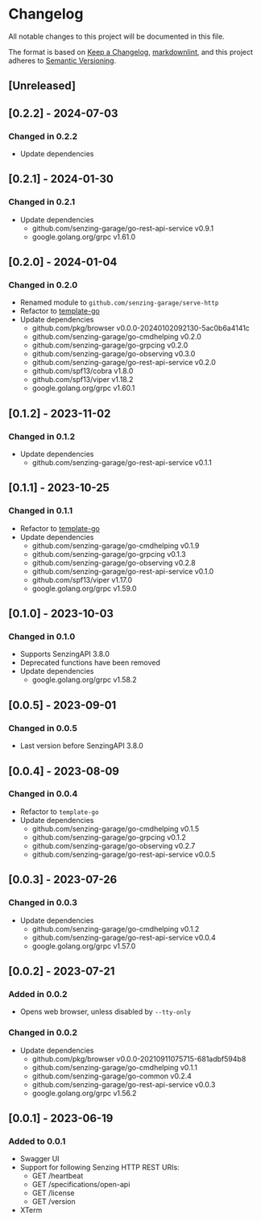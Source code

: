 # Changelog

All notable changes to this project will be documented in this file.

The format is based on [Keep a Changelog](https://keepachangelog.com/en/1.0.0/),
[markdownlint](https://dlaa.me/markdownlint/),
and this project adheres to [Semantic Versioning](https://semver.org/spec/v2.0.0.html).

## [Unreleased]

## [0.2.2] - 2024-07-03

### Changed in 0.2.2

- Update dependencies

## [0.2.1] - 2024-01-30

### Changed in 0.2.1

- Update dependencies
  - github.com/senzing-garage/go-rest-api-service v0.9.1
  - google.golang.org/grpc v1.61.0

## [0.2.0] - 2024-01-04

### Changed in 0.2.0

- Renamed module to `github.com/senzing-garage/serve-http`
- Refactor to [template-go](https://github.com/senzing-garage/template-go)
- Update dependencies
  - github.com/pkg/browser v0.0.0-20240102092130-5ac0b6a4141c
  - github.com/senzing-garage/go-cmdhelping v0.2.0
  - github.com/senzing-garage/go-grpcing v0.2.0
  - github.com/senzing-garage/go-observing v0.3.0
  - github.com/senzing-garage/go-rest-api-service v0.2.0
  - github.com/spf13/cobra v1.8.0
  - github.com/spf13/viper v1.18.2
  - google.golang.org/grpc v1.60.1

## [0.1.2] - 2023-11-02

### Changed in 0.1.2

- Update dependencies
  - github.com/senzing-garage/go-rest-api-service v0.1.1

## [0.1.1] - 2023-10-25

### Changed in 0.1.1

- Refactor to [template-go](https://github.com/senzing-garage/template-go)
- Update dependencies
  - github.com/senzing-garage/go-cmdhelping v0.1.9
  - github.com/senzing-garage/go-grpcing v0.1.3
  - github.com/senzing-garage/go-observing v0.2.8
  - github.com/senzing-garage/go-rest-api-service v0.1.0
  - github.com/spf13/viper v1.17.0
  - google.golang.org/grpc v1.59.0

## [0.1.0] - 2023-10-03

### Changed in 0.1.0

- Supports SenzingAPI 3.8.0
- Deprecated functions have been removed
- Update dependencies
  - google.golang.org/grpc v1.58.2

## [0.0.5] - 2023-09-01

### Changed in 0.0.5

- Last version before SenzingAPI 3.8.0

## [0.0.4] - 2023-08-09

### Changed in 0.0.4

- Refactor to `template-go`
- Update dependencies
  - github.com/senzing-garage/go-cmdhelping v0.1.5
  - github.com/senzing-garage/go-grpcing v0.1.2
  - github.com/senzing-garage/go-observing v0.2.7
  - github.com/senzing-garage/go-rest-api-service v0.0.5

## [0.0.3] - 2023-07-26

### Changed in 0.0.3

- Update dependencies
  - github.com/senzing-garage/go-cmdhelping v0.1.2
  - github.com/senzing-garage/go-rest-api-service v0.0.4
  - google.golang.org/grpc v1.57.0

## [0.0.2] - 2023-07-21

### Added in 0.0.2

- Opens web browser, unless disabled by `--tty-only`

### Changed in 0.0.2

- Update dependencies
  - github.com/pkg/browser v0.0.0-20210911075715-681adbf594b8
  - github.com/senzing-garage/go-cmdhelping v0.1.1
  - github.com/senzing-garage/go-common v0.2.4
  - github.com/senzing-garage/go-rest-api-service v0.0.3
  - google.golang.org/grpc v1.56.2

## [0.0.1] - 2023-06-19

### Added to 0.0.1

- Swagger UI
- Support for following Senzing HTTP REST URIs:
  - GET /heartbeat
  - GET /specifications/open-api
  - GET /license
  - GET /version
- XTerm
